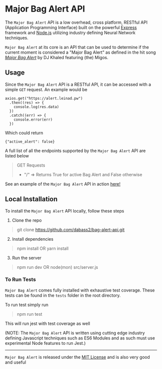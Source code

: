 # Major Bag Alert API

The `Major Bag Alert` API is a low overhead, cross platform, RESTful API (Application Programming Interface) built on the powerful [Express](https://expressjs.com/) framework and [Node.js](https://nodejs.org/en/) utilizing industry defining Neural Network techniques.

`Major Bag Alert` at its core is an API that can be used to determine if the current moment is considered a "Major Bag Alert" as defined in the hit song [*Major Bag Alert*](https://www.youtube.com/watch?v=sAJ_n8iVn6E) by DJ Khaled featuring (the) Migos.

## Usage
Since the `Major Bag Alert` API is a RESTful API, it can be accessed with a simple `GET` request. An example would be

    axios.get("https://alert.leinad.pw")
      .then((res) => {
        console.log(res.data)
      })
      .catch((err) => {
        console.error(err)
      })

Which could return

    {"active_alert": false}

A full list of all the endpoints supported by the `Major Bag Alert` API are listed below

> GET Requests
> - "/" => Returns True for active Bag Alert and False otherwise

See an example of the `Major Bag Alert` API in action [here!](https://github.com/dabass2/Discord-Bot/blob/master/commands/bag.js)

## Local Installation

To install the `Major Bag Alert` API locally, follow these steps

1. Clone the repo
  > git clone https://github.com/dabass2/bag-alert-api.git
2. Install dependencies
  > npm install OR yarn install
3. Run the server
  > npm run dev OR node(mon) src/server.js

### To Run Tests

`Major Bag Alert` comes fully installed with exhaustive test coverage. These tests can be found in the `tests` folder in the root directory.

To run test simply run
> npm run test

This will run jest with test coverage as well

(NOTE: The `Major Bag Alert` API is written using cutting edge industry defining Javascript techniques such as ES6 Modules and as such must use experimental Node features to run Jest.)

---

`Major Bag Alert` is released under the [MIT License](https://opensource.org/licenses/MIT) and is also very good and useful